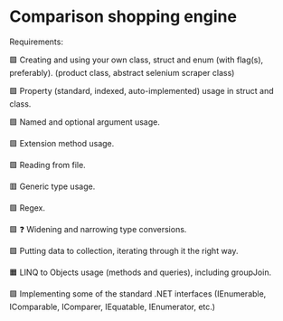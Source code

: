 # Comparison shopping engine
Requirements:

:green_square: Creating and using your own class, struct and enum (with flag(s), preferably). (product class, abstract selenium scraper class)
     
:green_square: Property (standard, indexed, auto-implemented) usage in struct and class.
     
:green_square: Named and optional argument usage.
     
:green_square: Extension method usage.
     
:green_square: Reading from file.

:red_square: Generic type usage.
   
:green_square: Regex.

:green_square: :question: Widening and narrowing type conversions.
   
:green_square: Putting data to collection, iterating through it the right way.
       
:orange_square: LINQ to Objects usage (methods and queries), including groupJoin.
   
:green_square: Implementing some of the standard .NET interfaces (IEnumerable, IComparable, IComparer, IEquatable, IEnumerator, etc.)

